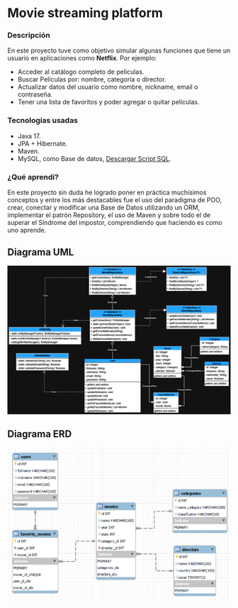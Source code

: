 # Movie streaming platform

### Descripción
En este proyecto tuve como objetivo simular algunas funciones que tiene un usuario en aplicaciones como **Netflix**. Por ejemplo:

- Acceder al catálogo completo de películas.
- Buscar Películas por: nombre, categoría o director. 
- Actualizar datos del usuario como nombre, nickname, email o contraseña.
- Tener una lista de favoritos y poder agregar o quitar películas. 

### Tecnologías usadas
- Java 17.
- JPA + Hibernate.
- Maven.
- MySQL, como Base de datos, [Descargar Script SQL](resources/StructureDataMoviePlatform.sql).

### ¿Qué aprendí?
 
En este proyecto sin duda he logrado poner en práctica muchísimos conceptos y entre los más destacables fue el uso del paradigma de POO, crear, conectar y modificar una Base de Datos utilizando un ORM, implementar el patrón Repository, el uso de Maven y sobre todo el de superar el Síndrome del impostor, comprendiendo que haciendo es como uno aprende.

## Diagrama UML
!["Diagrama ERD"](resources/moviePlatformUML.drawio.png)
## Diagrama ERD
!["Diagrama ERD"](resources/MySQL_ERD.png)